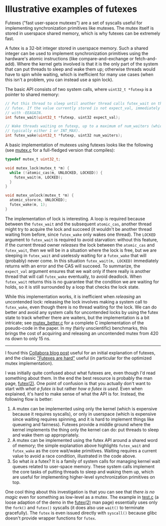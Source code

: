 # Illustrative examples of futexes

Futexes ("fast user-space mutexes") are a set of syscalls useful for
implementing synchronization primitives like mutexes. The mutex itself is stored
in userspace shared memory, which is why futexes can be extremely fast.

A futex is a 32-bit integer stored in userspace memory. Such a shared integer
can be used to implement synchronization primitives using the hardware's atomic
instructions (like compare-and-exchange or fetch-and-add). Where the kernel gets
involved is that it is the only part of the system that can put threads to sleep
and wake them up; otherwise threads would have to spin while waiting, which is
inefficient for many use cases (when this isn't a problem, you can instead use a
spin lock).

The basic API consists of two system calls, where `uint32_t *futexp` is a
pointer to shared memory:

```c
// Put this thread to sleep until another thread calls futex_wait on the same
// futex. If the value currently stored is not expect_val, immediately returns
// with -EEAGAIN.
int futex_wait(uint32_t *futexp, uint32 expect_val);

// Wake threads waiting on futexp, up to a maximum of num_waiters (which is
// typically either 1 or INT_MAX).
int futex_wake(uint32_t *futexp, uint32 num_waiters);
```

A basic implementation of mutexes using futexes looks like the following (see
[mutex.c](mutex.c) for a full-fledged version that compiles):

```c
typedef mutex_t uint32_t;

void mutex_lock(mutex_t *m) {
  while (!atomic_cas(m, UNLOCKED, LOCKED)) {
    futex_wait(m, LOCKED);
  }
}

void mutex_unlock(mutex_t *m) {
  atomic_store(m, UNLOCKED);
  futex_wake(m, 1);
}
```

The implementation of lock is interesting. A loop is required because between
the `futex_wait` and the subsequent `atomic_cas`, another thread might try to
acquire the lock and succeed (it wouldn't be another thread waiting from before,
since `futex_wake` only wakes one thread). The `LOCKED` argument to `futex_wait`
is required to avoid starvation: without this feature, if the current thread
owner _releases_ the lock between the `atomic_cas` and `futex_wait`, then we
will be in a situation where the lock is free, but we are sleeping in
`futex_wait` and uselessly waiting for a `futex_wake` that will (probably) never
come. In this situation `futex_wait(m, LOCKED)` immediately returns with an
error and the CAS will succeed. To summarize, the `expect_val` argument ensures
that we wait only if there really is another thread that will call `futex_wake`
eventually, to avoid deadlock. When `futex_wait` returns this is no guarantee
that the condition we are waiting for holds, so it is still surrounded by a loop
that checks the lock state.

While this implementation works, it is inefficient when _releasing_ an uncontended lock: releasing the lock
involves making a system call to `futex_wake`, even though there is no thread
waiting for the lock. We can do better and avoid any system calls for
uncontended locks by using the futex state to track whether there are waiters,
but the implementation is a bit intricate; see [mutex_better.c](mutex_better.c)
for a complete C implementation of the pseudo-code in the paper. In my (fairly
unscientific) benchmarks, this brings the cost of acquiring and releasing an
uncontended mutex from 420 ns down to only 15 ns.

---

I found this [Collabora blog
post](https://www.collabora.com/news-and-blog/blog/2022/02/08/landing-a-new-syscall-part-what-is-futex/)
useful for an initial explanation of futexes, and the classic ["Futexes
are hard"](https://www.akkadia.org/drepper/futex.pdf) useful (in particular for
the optimized mutex implementation).

I was initially quite confused about what futexes are, even though I'd read
something about them. In the end the best resource is probably the man page,
[futex(2)](https://man7.org/linux/man-pages/man2/futex.2.html). One point of
confusion is that you actually don't want to start with _what a futex is_ but
rather _how a futex is used_. Even when explained, it's hard to make sense of
what the API is for. Instead, the following flow is better:

1. A mutex can be implemented using only the kernel (which is expensive because
   it requires syscalls), or only in userspace (which is expensive since waiting
   requires spinning, and it is hard to implement things like queueing and
   fairness). Futexes provide a middle ground where the kernel implements the
   thing only the kernel can do: put threads to sleep and wake them up
   appropriately.
2. A mutex can be implemented using the futex API around a shared word of
   memory; the simple explanation above highlights `futex_wait` and `futex_wake`
   as the core wait/wake primitives. Waiting requires a current value to avoid a
   race condition, illustrated in the code above.
3. So what _is_ a futex? It is a family of system calls for managing kernel wait queues
   related to user-space memory. These system calls implement the core tasks of
   putting threads to sleep and waking them up, which are useful for
   implementing higher-level synchronization primitives on top.

One cool thing about this investigation is that you can see that _there is no
magic_ even for something as low-level as a mutex. The example in
[test.c](test.c) (a loose adaption of the demo in the
[futex(2)](https://man7.org/linux/man-pages/man2/futex.2.html) man page)
essentially uses only the `fork()` and `futex()` syscalls (it does also use
`wait()` to terminate gracefully). The `futex` is even issued directly with
`syscall()` because glibc doesn't provide wrapper functions for `futex`.
